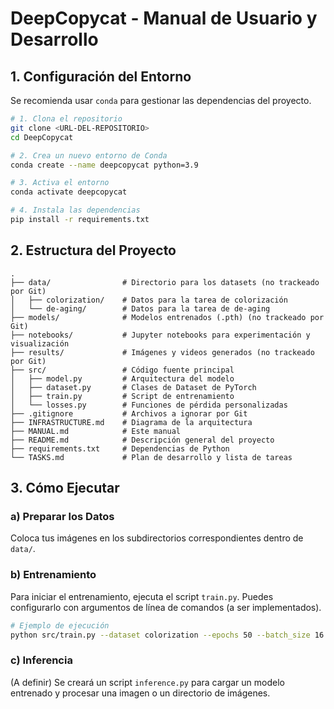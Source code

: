 # DeepCopycat - Manual de Usuario y Desarrollo

## 1. Configuración del Entorno

Se recomienda usar `conda` para gestionar las dependencias del proyecto.

```bash
# 1. Clona el repositorio
git clone <URL-DEL-REPOSITORIO>
cd DeepCopycat

# 2. Crea un nuevo entorno de Conda
conda create --name deepcopycat python=3.9

# 3. Activa el entorno
conda activate deepcopycat

# 4. Instala las dependencias
pip install -r requirements.txt
```

## 2. Estructura del Proyecto

```
.
├── data/                # Directorio para los datasets (no trackeado por Git)
│   ├── colorization/    # Datos para la tarea de colorización
│   └── de-aging/        # Datos para la tarea de de-aging
├── models/              # Modelos entrenados (.pth) (no trackeado por Git)
├── notebooks/           # Jupyter notebooks para experimentación y visualización
├── results/             # Imágenes y videos generados (no trackeado por Git)
├── src/                 # Código fuente principal
│   ├── model.py         # Arquitectura del modelo
│   ├── dataset.py       # Clases de Dataset de PyTorch
│   ├── train.py         # Script de entrenamiento
│   └── losses.py        # Funciones de pérdida personalizadas
├── .gitignore           # Archivos a ignorar por Git
├── INFRASTRUCTURE.md    # Diagrama de la arquitectura
├── MANUAL.md            # Este manual
├── README.md            # Descripción general del proyecto
├── requirements.txt     # Dependencias de Python
└── TASKS.md             # Plan de desarrollo y lista de tareas
```

## 3. Cómo Ejecutar

### a) Preparar los Datos

Coloca tus imágenes en los subdirectorios correspondientes dentro de `data/`.

### b) Entrenamiento

Para iniciar el entrenamiento, ejecuta el script `train.py`. Puedes configurarlo con argumentos de línea de comandos (a ser implementados).

```bash
# Ejemplo de ejecución
python src/train.py --dataset colorization --epochs 50 --batch_size 16
```

### c) Inferencia

(A definir) Se creará un script `inference.py` para cargar un modelo entrenado y procesar una imagen o un directorio de imágenes.
